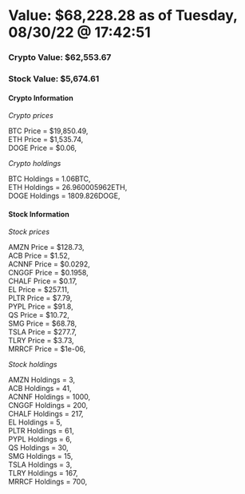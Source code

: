 # Value: $68,228.28 as of Tuesday, 08/30/22 @ 17:42:51 

### Crypto Value: $62,553.67

### Stock Value: $5,674.61

#### Crypto Information 
*Crypto prices* 

BTC Price = $19,850.49,  
ETH Price = $1,535.74,  
DOGE Price = $0.06,  


*Crypto holdings* 

BTC Holdings = 1.06BTC,  
ETH Holdings = 26.960005962ETH,  
DOGE Holdings = 1809.826DOGE,  


#### Stock Information 

*Stock prices* 

AMZN Price = $128.73,  
ACB Price = $1.52,  
ACNNF Price = $0.0292,  
CNGGF Price = $0.1958,  
CHALF Price = $0.17,  
EL Price = $257.11,  
PLTR Price = $7.79,  
PYPL Price = $91.8,  
QS Price = $10.72,  
SMG Price = $68.78,  
TSLA Price = $277.7,  
TLRY Price = $3.73,  
MRRCF Price = $1e-06,  


*Stock holdings* 

AMZN Holdings = 3,  
ACB Holdings = 41,  
ACNNF Holdings = 1000,  
CNGGF Holdings = 200,  
CHALF Holdings = 217,  
EL Holdings = 5,  
PLTR Holdings = 61,  
PYPL Holdings = 6,  
QS Holdings = 30,  
SMG Holdings = 15,  
TSLA Holdings = 3,  
TLRY Holdings = 167,  
MRRCF Holdings = 700,  


